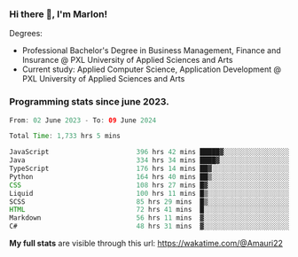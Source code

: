 
### Hi there 👋, I'm Marlon!

Degrees: 
- Professional Bachelor's Degree in Business Management, Finance and Insurance @ PXL University of Applied Sciences and Arts
- Current study: Applied Computer Science, Application Development @ PXL University of Applied Sciences and Arts

### Programming stats since june 2023.
<!--START_SECTION:waka-->

```java
From: 02 June 2023 - To: 09 June 2024

Total Time: 1,733 hrs 5 mins

JavaScript                      396 hrs 42 mins █████▓░░░░░░░░░░░░░░░░░░░   22.76 %
Java                            334 hrs 34 mins ████▓░░░░░░░░░░░░░░░░░░░░   19.19 %
TypeScript                      176 hrs 14 mins ██▓░░░░░░░░░░░░░░░░░░░░░░   10.11 %
Python                          164 hrs 40 mins ██▒░░░░░░░░░░░░░░░░░░░░░░   09.45 %
CSS                             108 hrs 27 mins █▓░░░░░░░░░░░░░░░░░░░░░░░   06.22 %
Liquid                          100 hrs 11 mins █▒░░░░░░░░░░░░░░░░░░░░░░░   05.75 %
SCSS                            85 hrs 29 mins  █▒░░░░░░░░░░░░░░░░░░░░░░░   04.90 %
HTML                            72 hrs 41 mins  █░░░░░░░░░░░░░░░░░░░░░░░░   04.17 %
Markdown                        56 hrs 11 mins  ▓░░░░░░░░░░░░░░░░░░░░░░░░   03.22 %
C#                              48 hrs 31 mins  ▓░░░░░░░░░░░░░░░░░░░░░░░░   02.78 %
```

<!--END_SECTION:waka-->
**My full stats** are visible through this url: https://wakatime.com/@Amauri22
